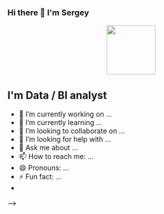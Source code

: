 ### Hi there 👋 I'm Sergey

<div id="header" align="center">
  <img src="https://media.tenor.com/bZhU_xsvon8AAAAM/scaler-create-impact.gif" width="100"/>
</div>

## I'm Data / BI analyst

- 🔭 I’m currently working on ...
- 🌱 I’m currently learning ...
- 👯 I’m looking to collaborate on ...
- 🤔 I’m looking for help with ...
- 💬 Ask me about ...
- 📫 How to reach me: ...
- 😄 Pronouns: ...
- ⚡ Fun fact: ...
- 
-->
